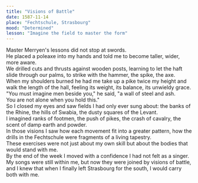 ```yaml
---
title: "Visions of Battle"
date: 1587-11-14
place: "Fechtschule, Strasbourg"
mood: "Determined"
lesson: "Imagine the field to master the form"
---
```


Master Merryen's lessons did not stop at swords.  \
He placed a poleaxe into my hands and told me to become taller, wider, more aware.  \
We drilled cuts and thrusts against wooden posts, learning to let the haft slide through our palms, to strike with the hammer, the spike, the axe.  \
When my shoulders burned he had me take up a pike twice my height and walk the length of the hall, feeling its weight, its balance, its unwieldy grace.  \
"You must imagine men beside you," he said, "a wall of steel and ash.  \
You are not alone when you hold this."  \
So I closed my eyes and saw fields I had only ever sung about: the banks of the Rhine, the hills of Swabia, the dusty squares of the Levant.  \
I imagined ranks of footmen, the push of pikes, the crash of cavalry, the scent of damp earth and powder.  \
In those visions I saw how each movement fit into a greater pattern, how the drills in the Fechtschule were fragments of a living tapestry.  \
These exercises were not just about my own skill but about the bodies that would stand with me.  \
By the end of the week I moved with a confidence I had not felt as a singer.  \
My songs were still within me, but now they were joined by visions of battle, and I knew that when I finally left Strasbourg for the south, I would carry both with me.
